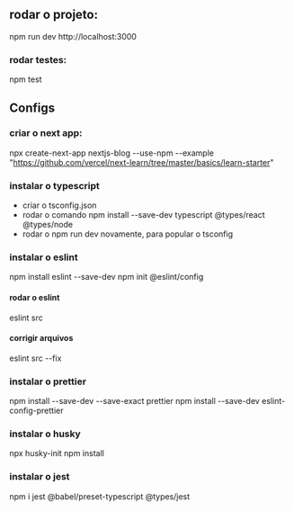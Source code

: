 ## rodar o projeto:
npm run dev
http://localhost:3000

### rodar testes:
npm test

## Configs

### criar o next app:
npx create-next-app nextjs-blog --use-npm --example "https://github.com/vercel/next-learn/tree/master/basics/learn-starter"

### instalar o typescript
- criar o tsconfig.json
- rodar o comando npm install --save-dev typescript @types/react @types/node
- rodar o npm run dev novamente, para popular o tsconfig

### instalar o eslint
npm install eslint --save-dev
npm init @eslint/config

#### rodar o eslint
eslint src

#### corrigir arquivos
eslint src --fix

### instalar o prettier
npm install --save-dev --save-exact prettier
npm install --save-dev eslint-config-prettier

### instalar o husky
npx husky-init
npm install

### instalar o jest
npm i jest @babel/preset-typescript @types/jest
